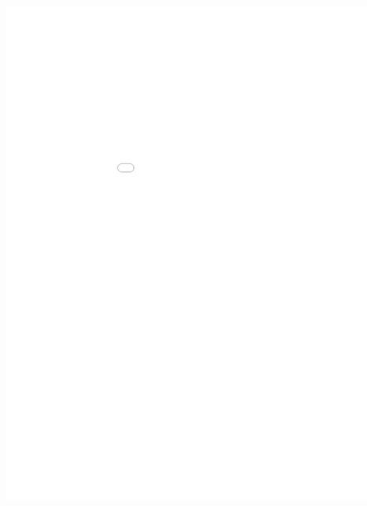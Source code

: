 <style>
.dox {
  min-width: 1050px;
  min-height: 1000px;
  width: 100%;
  display: block;
}
</style>

<div class="dox">
	<iframe src="./mobile/7.0/index.html" class="dox" frameborder="0">
	</iframe>
</div>
